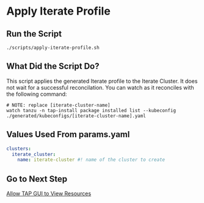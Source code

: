# Apply Iterate Profile

## Run the Script

```shell
./scripts/apply-iterate-profile.sh
```

## What Did the Script Do?

This script applies the generated Iterate profile to the Iterate Cluster. It does not wait for a successful reconcilation. You can watch as it reconciles with the following command:

```shell
# NOTE: replace [iterate-cluster-name]
watch tanzu -n tap-install package installed list --kubeconfig ./generated/kubeconfigs/[iterate-cluster-name].yaml
```

## Values Used From params.yaml

```yaml
clusters:
  iterate_cluster:
    name: iterate-cluster #! name of the cluster to create
```

## Go to Next Step

[Allow TAP GUI to View Resources](./07-allow-tap-gui-to-view-resources.md)
